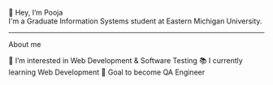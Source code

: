 👋 Hey, I’m Pooja <br>
I'm a Graduate Information Systems student at Eastern Michigan University.
<hr>
About me

👀 I’m interested in Web Development & Software Testing
📚 I currently learning Web Development
🎯 Goal to become QA Engineer


<!---
poojapunyarthi/poojapunyarthi is a ✨ special ✨ repository because its `README.md` (this file) appears on your GitHub profile.
You can click the Preview link to take a look at your changes.
--->

